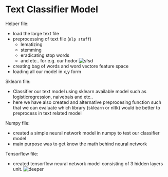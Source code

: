 # Text Classifier Model


Helper file:
- load the large text file
- preprocessing of text file (`nlp stuff`)
    - lematizing
    - stemming
    - eradicating stop words
    - and etc..
for e.g. our hodor
![sfsd](https://img.memecdn.com/just-hodor_o_1013823.jpg)
- creating bag of words and word vectore feature space
- loading all our model in x,y form


Sklearn file:
- Classifier our text model using sklearn available model such as logisticregression, naivebais and etc..
- here we have also created and alternative preprocesing function such that we can evaluate which library (sklearn     or nltk) would be better to preprocess in text related model


Numpy file:
- created a simple neural network model in numpy to test our classifier model
- main purpose was to get know the math behind neural network


Tensorflow file:
-  created tensorflow neural network model consisting of 3 hidden layers unit. 
![deeper](https://www.wired.com/wp-content/uploads/2015/06/1UZLj4yUiEPOE01ZJgqLrlw-1.jpeg)

